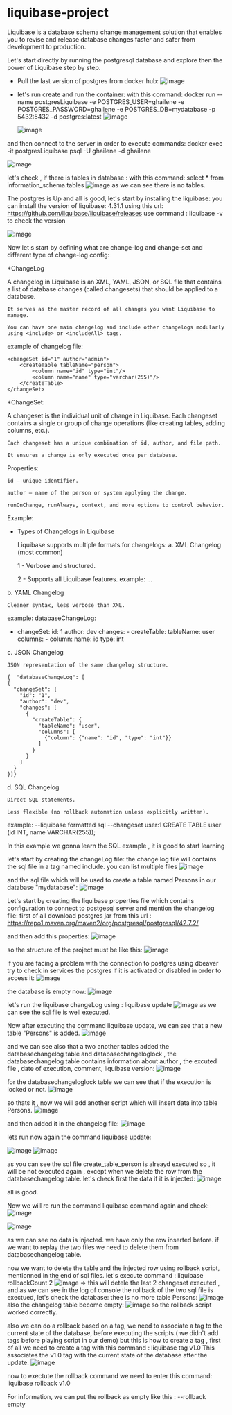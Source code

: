 # liquibase-project

Liquibase is a database schema change management solution that enables you to revise and release database changes faster and safer from development to production.

Let's start directly by running the postgresql database and explore then the power of Liquibase step by step.

- Pull the last version of postgres from docker hub:
  ![image](https://github.com/user-attachments/assets/17d2dce6-c784-4262-a2b6-a73ce2a8f4cf)

- let's run create and run the container:
with this command:  docker run --name postgresLiquibase -e POSTGRES_USER=ghailene -e POSTGRES_PASSWORD=ghailene -e POSTGRES_DB=mydatabase -p 5432:5432 -d postgres:latest
  ![image](https://github.com/user-attachments/assets/a3090906-0948-4db5-a769-823a8fc07eac)
  
  ![image](https://github.com/user-attachments/assets/6ea6550c-76f6-420d-88f6-63367da3778a)

  
and then connect to the server in order to execute commands:
docker exec -it postgresLiquibase psql -U ghailene -d ghailene

![image](https://github.com/user-attachments/assets/83f691e4-b57b-4f56-802b-8dba8cfc977b)

let's check , if there is tables in database : with this command: select * from information_schema.tables
![image](https://github.com/user-attachments/assets/73531dce-155a-4a37-92d3-e5fe79ac5250)
as we can see there is no tables.

The postgres is Up and all is good,
let's start by installing the liquibase:
you can install the version of liquibase: 4.31.1 using this url:
https://github.com/liquibase/liquibase/releases
use command : liquibase -v to check the version

![image](https://github.com/user-attachments/assets/bc06bcac-8fcb-4c60-aaba-90418ac88a0b)

Now let s start by defining what are change-log and change-set and different type of change-log config:

*ChangeLog

A changelog in Liquibase is an XML, YAML, JSON, or SQL file that contains a list of database changes (called changesets) that should be applied to a database.

    It serves as the master record of all changes you want Liquibase to manage.

    You can have one main changelog and include other changelogs modularly using <include> or <includeAll> tags.

example of changelog file:
<databaseChangeLog
    xmlns="http://www.liquibase.org/xml/ns/dbchangelog"
    xmlns:xsi="http://www.w3.org/2001/XMLSchema-instance"
    xsi:schemaLocation="http://www.liquibase.org/xml/ns/dbchangelog
     http://www.liquibase.org/xml/ns/dbchangelog/dbchangelog-4.3.xsd">

    <changeSet id="1" author="admin">
        <createTable tableName="person">
            <column name="id" type="int"/>
            <column name="name" type="varchar(255)"/>
        </createTable>
    </changeSet>

</databaseChangeLog>

*ChangeSet:

A changeset is the individual unit of change in Liquibase. Each changeset contains a single or group of change operations (like creating tables, adding columns, etc.).

    Each changeset has a unique combination of id, author, and file path.

    It ensures a change is only executed once per database.

 Properties:

    id – unique identifier.

    author – name of the person or system applying the change.

    runOnChange, runAlways, context, and more options to control behavior.
  

Example:
<changeSet id="2" author="user123">
    <addColumn tableName="person">
        <column name="email" type="varchar(255)"/>
    </addColumn>
</changeSet>


* Types of Changelogs in Liquibase

  Liquibase supports multiple formats for changelogs:
a. XML Changelog (most common)

    1 - Verbose and structured.

    2 - Supports all Liquibase features.
  example: <databaseChangeLog>...</databaseChangeLog>

b. YAML Changelog

    Cleaner syntax, less verbose than XML.

example:
    databaseChangeLog:
  - changeSet:
      id: 1
      author: dev
      changes:
        - createTable:
            tableName: user
            columns:
              - column:
                  name: id
                  type: int

  
c. JSON Changelog

    JSON representation of the same changelog structure.

    {  "databaseChangeLog": [
    {
      "changeSet": {
        "id": "1",
        "author": "dev",
        "changes": [
          {
            "createTable": {
              "tableName": "user",
              "columns": [
                {"column": {"name": "id", "type": "int"}}
              ]
            }
          }
        ]
      }
    }]}
  

d. SQL Changelog

    Direct SQL statements.

    Less flexible (no rollback automation unless explicitly written).

  example:
  --liquibase formatted sql
  --changeset user:1
  CREATE TABLE user (id INT, name VARCHAR(255));


In this example we gonna learn the SQL example , it is good to start learning 

let's start by creating the changeLog file:
the change log file will contains the sql file in a tag named include.
you can list multiple files
![image](https://github.com/user-attachments/assets/088c80ca-ba1b-4304-b494-ead325aa8225)

and the sql file which will be used to create  a table named Persons in our database "mydatabase":
![image](https://github.com/user-attachments/assets/a2c392d2-d252-477e-be8d-96941fb675e3)


Let's start by creating the liquibase properties file which contains configuration to connect to postgesql server and mention the changelog file:
first of all download postgres jar from this url :
https://repo1.maven.org/maven2/org/postgresql/postgresql/42.7.2/

and then add this properties:
![image](https://github.com/user-attachments/assets/76194477-9a34-444d-a366-037fd8f73c85)


so the structure of the project must be like this:
![image](https://github.com/user-attachments/assets/75506724-8a8e-427f-a988-1917544dc845)

if you are facing a problem with the connection to postgres using dbeaver try to check in services the postgres if it is activated or disabled in order to access it:
![image](https://github.com/user-attachments/assets/f86538c4-cf7c-460e-928a-1e2f784a4eff)

the database is empty now:
![image](https://github.com/user-attachments/assets/3fe84150-da5e-4f67-a7a6-1ff870a53868)

let's run the liquibase changeLog using : liquibase update
![image](https://github.com/user-attachments/assets/00e94156-440c-4fce-a5f9-9dd6dcd0254c)
 as we can see the sql file is well executed.

Now after executing the command liquibase update, we can see that a new table "Persons" is added.
![image](https://github.com/user-attachments/assets/0322d5a8-bf23-4fdc-9b2d-5149f367d658)

and we can see also that a two another tables added
the databasechangelog table and databasechangeloglock , 
the databasechangelog table contains information about author , the excuted file , date of execution, comment, liquibase version:
![image](https://github.com/user-attachments/assets/4b179d3b-c3dd-487b-bce9-6115ee84b1db)

for the databasechangeloglock table we can see that if the execution is locked or not.
![image](https://github.com/user-attachments/assets/06480ea8-36d1-4156-9d76-3f7e32267b2e)

so thats it , now we will add another script which will insert data into table Persons.
![image](https://github.com/user-attachments/assets/b38adf1a-d649-40f1-bd55-8d737591daf5)

and then added it in the changelog file:
![image](https://github.com/user-attachments/assets/1e4dc4cf-5ee1-4c81-97f8-d6480d10e163)

lets run now again the command liquibase update:

![image](https://github.com/user-attachments/assets/72ddebcb-4f95-4d85-8187-191562d92d2a)
![image](https://github.com/user-attachments/assets/8a59cbc3-42f5-4745-9aa3-a684a8ebe272)

as you can see the sql file create_table_person is alreayd executed so , it will be not executed again , except when we delete the row from the databasechangelog table.
let's check first the data if it is injected:
![image](https://github.com/user-attachments/assets/b0402d3d-fbef-4729-aad1-b0682466d42a)

all is good.

Now we will re run the command liquibase command again and check:
![image](https://github.com/user-attachments/assets/6157333f-fdb7-4260-9cee-baed32125ea2)

![image](https://github.com/user-attachments/assets/9373fac1-5f82-4142-b71f-4d9723d968a8)

as we can see no data is injected. we have only the row inserted before.
if we want to replay the two files we need to delete them from databasechangelog table.

now we want to delete the table and the injected row using rollback script, mentionned in the end of sql files.
let's execute command : liquibase rollbackCount 2
![image](https://github.com/user-attachments/assets/3eee8624-05a5-4b89-b446-7497807c7952)
=> this will detele the last 2 changeset executed , and as we can see in the log of console the rollback of the two sql file is exectued, let's check the database:
thee is no more table Persons:
![image](https://github.com/user-attachments/assets/b43ab549-b558-4e06-b04b-fc7ecf597b73)
also the changelog table become empty:
![image](https://github.com/user-attachments/assets/b6de30fe-b69e-4a91-9219-e7a05db2986c)
so the rollback script worked correctly.

also we can do a rollback based on a tag, we need to associate a tag to the current state of the database, before executing the scripts.( we didn't add tags before playing script in our demo) but this is how to create a tag , first of all we need to create a tag with this command : liquibase tag v1.0
This associates the v1.0 tag with the current state of the database after the update.
![image](https://github.com/user-attachments/assets/dbcdf287-f61a-449a-b613-e5d90a23ed42)

now to exectute the rollback command we need to enter this command: liquibase rollback v1.0

For information, we can put the rollback as empty like this : --rollback empty


